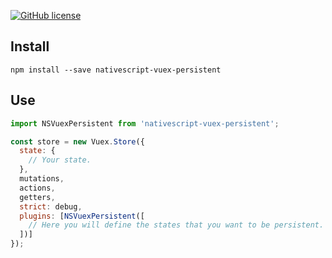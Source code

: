 
[![GitHub license](https://img.shields.io/github/license/Gcuencam/ns-vuex-persistent.svg)](https://github.com/Gcuencam/ns-vuex-persistent/blob/master/LICENSE)

## Install

```
npm install --save nativescript-vuex-persistent
```

## Use

```javascript
import NSVuexPersistent from 'nativescript-vuex-persistent';

const store = new Vuex.Store({
  state: {
    // Your state.
  },
  mutations,
  actions,
  getters,
  strict: debug,
  plugins: [NSVuexPersistent([
    // Here you will define the states that you want to be persistent.
  ])]
});
```